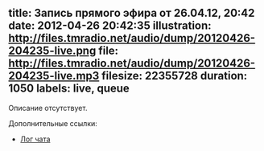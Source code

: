 title: Запись прямого эфира от 26.04.12, 20:42
date: 2012-04-26 20:42:35
illustration: http://files.tmradio.net/audio/dump/20120426-204235-live.png
file: http://files.tmradio.net/audio/dump/20120426-204235-live.mp3
filesize: 22355728
duration: 1050
labels: live, queue
---
Описание отсутствует.

Дополнительные ссылки:

- [Лог чата](http://files.tmradio.net/audio/dump/20120426-204235-live.log)
